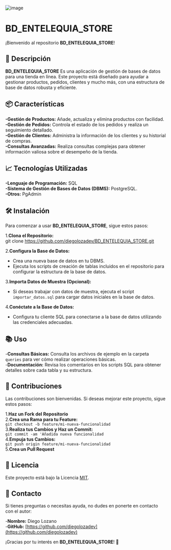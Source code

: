 ![image](https://github.com/user-attachments/assets/eaa6b40e-fda3-40db-9f04-0d3ffaae09b5)

# BD_ENTELEQUIA_STORE

¡Bienvenido al repositorio **BD_ENTELEQUIA_STORE**!

## 🚀 Descripción
**BD_ENTELEQUIA_STORE** 
Es una aplicación de gestión de bases de datos para una tienda en línea. Este proyecto está diseñado para ayudar a gestionar productos, pedidos, clientes y mucho más, con una estructura de base de datos robusta y eficiente.

## 📦 Características
**-Gestión de Productos:** Añade, actualiza y elimina productos con facilidad.  
**-Gestión de Pedidos:** Controla el estado de los pedidos y realiza un seguimiento detallado.  
**-Gestión de Clientes:** Administra la información de los clientes y su historial de compras.  
**-Consultas Avanzadas:** Realiza consultas complejas para obtener información valiosa sobre el desempeño de la tienda.  

## 📈 Tecnologías Utilizadas
**-Lenguaje de Programación:** SQL  
**-Sistema de Gestión de Bases de Datos (DBMS):** PostgreSQL.   
**-Otros:** PgAdmin

## 🛠 Instalación

Para comenzar a usar **BD_ENTELEQUIA_STORE**, sigue estos pasos:  

1.**Clona el Repositorio:**  
   git clone https://github.com/diegolozadev/BD_ENTELEQUIA_STORE.git  
   
2.**Configura la Base de Datos:**   
   - Crea una nueva base de datos en tu DBMS.  
   - Ejecuta los scripts de creación de tablas incluidos en el repositorio para configurar la estructura de la base de datos.  

3.**Importa Datos de Muestra (Opcional):**   
   - Si deseas trabajar con datos de muestra, ejecuta el script `importar_datos.sql` para cargar datos iniciales en la base de datos.  

4.**Conéctate a la Base de Datos:**   
   - Configura tu cliente SQL para conectarse a la base de datos utilizando las credenciales adecuadas.  

## 📚 Uso
-**Consultas Básicas:** Consulta los archivos de ejemplo en la carpeta `queries` para ver cómo realizar operaciones básicas.  
-**Documentación:** Revisa los comentarios en los scripts SQL para obtener detalles sobre cada tabla y su estructura.  

## 🔧 Contribuciones

Las contribuciones son bienvenidas. Si deseas mejorar este proyecto, sigue estos pasos:  

1.**Haz un Fork del Repositorio**  
2.**Crea una Rama para tu Feature:**  
        `git checkout -b feature/mi-nueva-funcionalidad`  
3.**Realiza tus Cambios y Haz un Commit:**  
         `git commit -am 'Añadida nueva funcionalidad`  
4.**Empuja tus Cambios:**  
         `git push origin feature/mi-nueva-funcionalidad`  
5.**Crea un Pull Request**  

## 📄 Licencia

Este proyecto está bajo la Licencia [MIT](LICENSE).  

## 🤝 Contacto

Si tienes preguntas o necesitas ayuda, no dudes en ponerte en contacto con el autor:

-**Nombre:** Diego Lozano  
-**GitHub:** [https://github.com/diegolozadev](https://github.com/diegolozadev)

¡Gracias por tu interés en **BD_ENTELEQUIA_STORE**! 🚀

